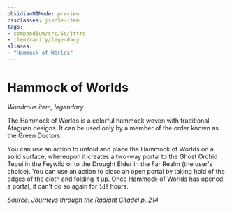 ```yaml
---
obsidianUIMode: preview
cssclasses: json5e-item
tags:
- compendium/src/5e/jttrc
- item/rarity/legendary
aliases: 
- "Hammock of Worlds"
---
```

# Hammock of Worlds
*Wondrous item, legendary*  


The Hammock of Worlds is a colorful hammock woven with traditional Ataguan designs. It can be used only by a member of the order known as the Green Doctors.

You can use an action to unfold and place the Hammock of Worlds on a solid surface, whereupon it creates a two-way portal to the Ghost Orchid Tepui in the Feywild or to the Drought Elder in the Far Realm (the user's choice). You can use an action to close an open portal by taking hold of the edges of the cloth and folding it up. Once Hammock of Worlds has opened a portal, it can't do so again for `1d8` hours.

*Source: Journeys through the Radiant Citadel p. 214*